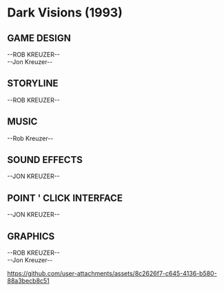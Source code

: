# Dark Visions (1993)

## GAME DESIGN
--ROB KREUZER--  
--Jon Kreuzer--  
  
## STORYLINE
--ROB KREUZER--  
  
## MUSIC
--Rob Kreuzer--  
  
## SOUND EFFECTS  
--JON KREUZER--  
  
## POINT ' CLICK INTERFACE  
--JON KREUZER--  
  
## GRAPHICS  
--ROB KREUZER--  
--Jon Kreuzer--  



https://github.com/user-attachments/assets/8c2626f7-c645-4136-b580-88a3becb8c51

